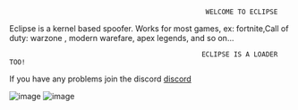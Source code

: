 




                                                     WELCOME TO ECLIPSE
                                                                  
                                                                  
Eclipse is a kernel based spoofer. Works for most games, ex: fortnite,Call of duty: warzone , modern warefare, apex legends, and so on...   

                                                    ECLIPSE IS A LOADER TOO!
                                                    

If you have any problems join the discord [discord](https://discord.io/Eclipsedspoofer)


![image](https://user-images.githubusercontent.com/114242816/196004120-4b7a224b-de03-43e9-a502-b4360b9be902.png)
![image](https://user-images.githubusercontent.com/114242816/196004131-dfd61a1f-916e-452f-8c19-cf00d797738c.png)
